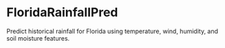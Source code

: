 # FloridaRainfallPred
Predict historical rainfall for Florida using temperature, wind, humidity, and soil moisture features.
